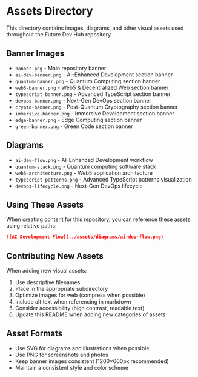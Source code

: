 # Assets Directory

This directory contains images, diagrams, and other visual assets used throughout the Future Dev Hub repository.

## Banner Images

- `banner.png` - Main repository banner
- `ai-dev-banner.png` - AI-Enhanced Development section banner
- `quantum-banner.png` - Quantum Computing section banner
- `web5-banner.png` - Web5 & Decentralized Web section banner
- `typescript-banner.png` - Advanced TypeScript section banner
- `devops-banner.png` - Next-Gen DevOps section banner
- `crypto-banner.png` - Post-Quantum Cryptography section banner
- `immersive-banner.png` - Immersive Development section banner
- `edge-banner.png` - Edge Computing section banner
- `green-banner.png` - Green Code section banner

## Diagrams

- `ai-dev-flow.png` - AI-Enhanced Development workflow
- `quantum-stack.png` - Quantum computing software stack
- `web5-architecture.png` - Web5 application architecture
- `typescript-patterns.png` - Advanced TypeScript patterns visualization
- `devops-lifecycle.png` - Next-Gen DevOps lifecycle

## Using These Assets

When creating content for this repository, you can reference these assets using relative paths:

```markdown
![AI Development Flow](../assets/diagrams/ai-dev-flow.png)
```

## Contributing New Assets

When adding new visual assets:

1. Use descriptive filenames
2. Place in the appropriate subdirectory
3. Optimize images for web (compress when possible)
4. Include alt text when referencing in markdown
5. Consider accessibility (high contrast, readable text)
6. Update this README when adding new categories of assets

## Asset Formats

- Use SVG for diagrams and illustrations when possible
- Use PNG for screenshots and photos
- Keep banner images consistent (1200×600px recommended)
- Maintain a consistent style and color scheme
